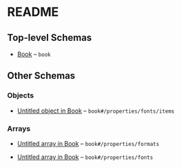 # README

## Top-level Schemas

*   [Book](./book.md "A global book configuration object") – `book`

## Other Schemas

### Objects

*   [Untitled object in Book](./book-properties-fonts-items.md) – `book#/properties/fonts/items`

### Arrays

*   [Untitled array in Book](./book-properties-formats.md "An array of formats you want to print your book in (epub only as of now)") – `book#/properties/formats`

*   [Untitled array in Book](./book-properties-fonts.md "Array of fonts to include") – `book#/properties/fonts`
